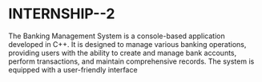 # INTERNSHIP--2
The Banking Management System is a console-based application developed in C++. It is designed to manage various banking operations, providing users with the ability to create and manage bank accounts, perform transactions, and maintain comprehensive records. The system is equipped with a user-friendly interface 
